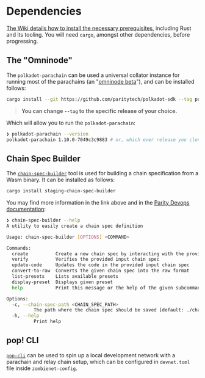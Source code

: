 # Dependencies

[The Wiki details how to install the necessary prerequisites](https://guide.kusama.network/docs/build-guides-install-deps/), including Rust and its tooling. You will need `cargo`, amongst other dependencies, before progressing.

## The "Omninode"

The `polkadot-parachain` can be used a universal collator instance for running most of the parachains (an "[omninode beta](https://forum.polkadot.network/t/polkadot-parachain-omni-node-gathering-ideas-and-feedback/7823)"), and can be installed follows:

```sh
cargo install --git https://github.com/paritytech/polkadot-sdk --tag polkadot-v1.10.0 --force polkadot-parachain-bin
```


> **You can change `--tag` to the specific release of your choice.**

Which will allow you to run the `polkadot-parachain`:

```sh
❯ polkadot-parachain --version
polkadot-parachain 1.10.0-7049c3c9883 # or, which ever release you cloned.
```

## Chain Spec Builder

The [`chain-spec-builder`](https://paritytech.github.io/polkadot-sdk/master/staging_chain_spec_builder/index.html) tool is used for building a chain specification from a Wasm binary. It can be installed as follows:

```sh
cargo install staging-chain-spec-builder
```

You may find more information in the link above and in the [Parity Devops documentation](https://paritytech.github.io/devops-guide/explanations/chainspecs.html):

```sh
❯ chain-spec-builder --help
A utility to easily create a chain spec definition

Usage: chain-spec-builder [OPTIONS] <COMMAND>

Commands:
  create          Create a new chain spec by interacting with the provided runtime wasm blob
  verify          Verifies the provided input chain spec
  update-code     Updates the code in the provided input chain spec
  convert-to-raw  Converts the given chain spec into the raw format
  list-presets    Lists available presets
  display-preset  Displays given preset
  help            Print this message or the help of the given subcommand(s)

Options:
  -c, --chain-spec-path <CHAIN_SPEC_PATH>
          The path where the chain spec should be saved [default: ./chain_spec.json]
  -h, --help
          Print help
```

## pop! CLI

[`pop-cli`](https://github.com/r0gue-io/pop-cli?tab=readme-ov-file#install) can be used to spin up a local development network with a parachain and relay chain setup, which can be configured in `devnet.toml` file inside `zombienet-config`.
